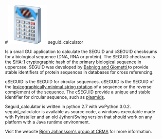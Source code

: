 #![alt text](https://raw.githubusercontent.com/BjornFJohansson/seguid_calculator/master/calculator.png "seguid_calculator") seguid_calculator

Is a small GUI application to calculate the SEGUID and cSEGUID checksums for a biological sequence (DNA, RNA or protein). 
The SEGUID checksum is the [SHA-1](http://en.wikipedia.org/wiki/SHA-1) cryptographic hash of the primary biological 
sequence in uppercase. SEGUID was developed by [Babnigg and Giometti ](http://www.ncbi.nlm.nih.gov/pubmed/16858731) 
to provide stable identifiers of protein sequences in databases for cross referencing.

cSEGUID is the SEGUID for circular sequences. cSEGUID is the SEGUID of the 
[lexicographically minimal string rotation](http://en.wikipedia.org/wiki/Lexicographically_minimal_string_rotation) 
of a sequence or the reverse complement of the sequence. The cSEGUID provide a unique and stable identifier for 
circular sequence, such as [plasmids](http://en.wikipedia.org/wiki/Plasmid).

Seguid_calculator is written in python 2.7 with wxPython 3.0.2. seguid_calculator is available as source code, a windows 
executable made with Pyinstaller and an old Jython/Swing version that should work on any platform with a Java runtime 
environment.

Visit the website [Björn Johansson's group at CBMA](https://sites.google.com/site/metabolicengineeringgroup/) for more
 information.
